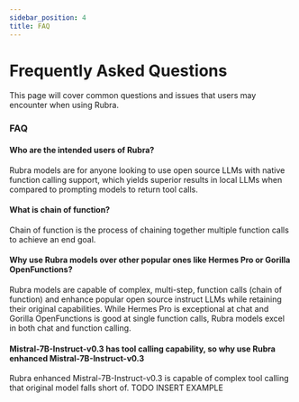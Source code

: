 ```yaml
---
sidebar_position: 4
title: FAQ
---
```


# Frequently Asked Questions

This page will cover common questions and issues that users may encounter when using Rubra.

### FAQ

#### Who are the intended users of Rubra?
Rubra models are for anyone looking to use open source LLMs with native function calling support, which yields superior results in local LLMs when compared to prompting models to return tool calls.

#### What is chain of function?
Chain of function is the process of chaining together multiple function calls to achieve an end goal.

#### Why use Rubra models over other popular ones like Hermes Pro or Gorilla OpenFunctions?
Rubra models are capable of complex, multi-step, function calls (chain of function) and enhance popular open source instruct LLMs while retaining their original capabilities. While Hermes Pro is exceptional at chat and Gorilla OpenFunctions is good at single function calls, Rubra models excel in both chat and function calling.

#### Mistral-7B-Instruct-v0.3 has tool calling capability, so why use Rubra enhanced Mistral-7B-Instruct-v0.3
Rubra enhanced Mistral-7B-Instruct-v0.3 is capable of complex tool calling that original model falls short of. TODO INSERT EXAMPLE

